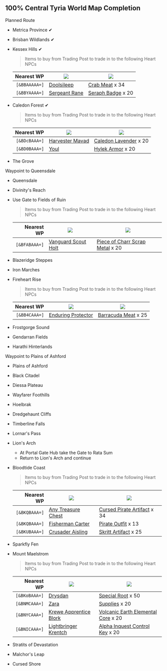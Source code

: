 ## 100% Central Tyria World Map Completion ##

Planned Route
* Metrica Province ✔
* Brisban Wildlands ✔
* Kessex Hills ✔
   > Items to buy from Trading Post to trade in to the following Heart NPCs
   
   | Nearest WP |<img src="https://wiki.guildwars2.com/images/2/23/Renown_Heart_empty_%28map_icon%29.png"/> | <img src="https://wiki.guildwars2.com/images/d/d5/Trading_Post_%28map_icon%29.png"/> |
   |-----------:|--------------|---------------------|
   | `[&BBAAAAA=]` | [Doolsileep](https://wiki.guildwars2.com/wiki/Doolsileep) | [Crab Meat](https://wiki.guildwars2.com/wiki/Crabmeat) x 34 |
   | `[&BBYAAAA=]` | [Sergeant Rane](https://wiki.guildwars2.com/wiki/Sergeant_Rane) | [Seraph Badge](https://wiki.guildwars2.com/wiki/Seraph_Badge) x 20 |
* Caledon Forest ✔
   > Items to buy from Trading Post to trade in to the following Heart NPCs
   
   | Nearest WP |<img src="https://wiki.guildwars2.com/images/2/23/Renown_Heart_empty_%28map_icon%29.png"/> | <img src="https://wiki.guildwars2.com/images/d/d5/Trading_Post_%28map_icon%29.png"/> |
   |-----------:|--------------|---------------------|
   | `[&BDcBAAA=]` | [Harvester Mavad](https://wiki.guildwars2.com/wiki/Harvester_Mavad) | [Caledon Lavender](https://wiki.guildwars2.com/wiki/Caledon_Lavender) x 20 |
   | `[&BD0BAAA=]` | [Youl](https://wiki.guildwars2.com/wiki/Yoal) | [Hylek Armor](https://wiki.guildwars2.com/wiki/Hylek_Armor) x 20 |

* The Grove

Waypoint to Queensdale
* Queensdale
* Divinity's Reach
* Use Gate to Fields of Ruin
   > Items to buy from Trading Post to trade in to the following Heart NPCs
   
   | Nearest WP |<img src="https://wiki.guildwars2.com/images/2/23/Renown_Heart_empty_%28map_icon%29.png"/> | <img src="https://wiki.guildwars2.com/images/d/d5/Trading_Post_%28map_icon%29.png"/> |
   |-----------:|--------------|---------------------|
   | `[&BFABAAA=]` | [Vanguard Scout Holt](https://wiki.guildwars2.com/wiki/Vanguard_Scout_Holt) | [Piece of Charr Scrap Metal](https://wiki.guildwars2.com/wiki/Piece_of_Charr_Scrap_Metal) x 20 |
* Blazeridge Steppes
* Iron Marches
* Fireheart Rise
   > Items to buy from Trading Post to trade in to the following Heart NPCs
   
   | Nearest WP |<img src="https://wiki.guildwars2.com/images/2/23/Renown_Heart_empty_%28map_icon%29.png"/> | <img src="https://wiki.guildwars2.com/images/d/d5/Trading_Post_%28map_icon%29.png"/> |
   |-----------:|--------------|---------------------|
   | `[&BB4CAAA=]` | [Enduring Protector](https://wiki.guildwars2.com/wiki/Enduring_Protector) | [Barracuda Meat](https://wiki.guildwars2.com/wiki/Barracuda_Meat) x 25 |
* Frostgorge Sound
* Gendarran Fields
* Harathi Hinterlands

Waypoint to Plains of Ashford
* Plains of Ashford
* Black Citadel
* Diessa Plateau
* Wayfarer Foothills
* Hoelbrak
* Dredgehaunt Cliffs
* Timberline Falls
* Lornar's Pass
* Lion's Arch
   * At Portal Gate Hub take the Gate to Rata Sum
   * Return to Lion's Arch and continue
* Bloodtide Coast
   > Items to buy from Trading Post to trade in to the following Heart NPCs
   
   | Nearest WP |<img src="https://wiki.guildwars2.com/images/2/23/Renown_Heart_empty_%28map_icon%29.png"/> | <img src="https://wiki.guildwars2.com/images/d/d5/Trading_Post_%28map_icon%29.png"/> |
   |-----------:|--------------|---------------------|
   | `[&BKQBAAA=]` | [Any Treasure Chest](https://wiki.guildwars2.com/wiki/Treasure_Chest_(Bloodtide_Coast)) | [Cursed Pirate Artifact](https://wiki.guildwars2.com/wiki/Cursed_Pirate_Artifact) x 34 |
   | `[&BKQBAAA=]` | [Fisherman Carter](https://wiki.guildwars2.com/wiki/Fisherman_Carter) | [Pirate Outfit](https://wiki.guildwars2.com/wiki/Pirate_Outfit) x 13 |
   | `[&BKUBAAA=]` | [Crusader Aisling](https://wiki.guildwars2.com/wiki/Crusader_Aisling) | [Skritt Artifact](https://wiki.guildwars2.com/wiki/Skritt_Artifact) x 25 |
* Sparkfly Fen
* Mount Maelstrom
   > Items to buy from Trading Post to trade in to the following Heart NPCs
   
   | Nearest WP |<img src="https://wiki.guildwars2.com/images/2/23/Renown_Heart_empty_%28map_icon%29.png"/> | <img src="https://wiki.guildwars2.com/images/d/d5/Trading_Post_%28map_icon%29.png"/> |
   |-----------:|--------------|---------------------|
   | `[&BKoBAAA=]` | [Drysdan](https://wiki.guildwars2.com/wiki/Drysdan) | [Special Root](https://wiki.guildwars2.com/wiki/Special_Root) x 50 |
   | `[&BNMCAAA=]` | [Zara](https://wiki.guildwars2.com/wiki/Zara) | [Supplies](https://wiki.guildwars2.com/wiki/Supplies) x 20 |
   | `[&BNYCAAA=]` | [Krewe Apprentice Blork](https://wiki.guildwars2.com/wiki/Krewe_Apprentice_Blork) | [Volcanic Earth Elemental Core](https://wiki.guildwars2.com/wiki/Volcanic_Earth_Elemental_Core) x 20 |
   | `[&BNICAAA=]` | [Lightbringer Krentch](https://wiki.guildwars2.com/wiki/Lightbringer_Krentch) | [Alpha Inquest Control Key](https://wiki.guildwars2.com/wiki/Alpha_Inquest_Control_Key) x 20 |
* Stratits of Devastation
* Malchor's Leap
* Cursed Shore
